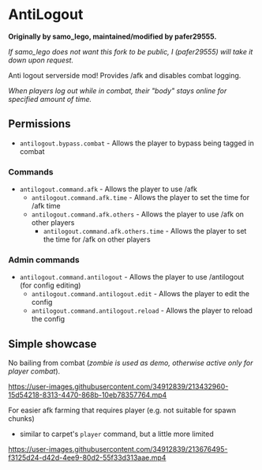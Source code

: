 # AntiLogout

**Originally by samo_lego, maintained/modified by pafer29555.**

*If samo_lego does not want this fork to be public, I (pafer29555) will take it down upon request.*

Anti logout serverside mod! Provides /afk and disables combat logging.

*When players log out while in combat, their
"body" stays online for specified amount of
time.*

## Permissions

* `antilogout.bypass.combat` - Allows the player to bypass being tagged in combat

### Commands

* `antilogout.command.afk` - Allows the player to use /afk
  * `antilogout.command.afk.time` - Allows the player to set the time for /afk time <time in seconds>
  * `antilogout.command.afk.others` - Allows the player to use /afk on other players
    * `antilogout.command.afk.others.time` - Allows the player to set the time for /afk on other players

### Admin commands

* `antilogout.command.antilogout` - Allows the player to use /antilogout (for config editing)
  * `antilogout.command.antilogout.edit` - Allows the player to edit the config
  * `antilogout.command.antilogout.reload` - Allows the player to reload the config

## Simple showcase

No bailing from combat (*zombie is used as demo, otherwise active only for player combat*).

https://user-images.githubusercontent.com/34912839/213432960-15d54218-8313-4470-868b-10eb78357764.mp4

For easier afk farming that requires player (e.g. not suitable for spawn chunks)

* similar to carpet's `player` command, but a little more limited

https://user-images.githubusercontent.com/34912839/213676495-f3125d24-d42d-4ee9-80d2-55f33d313aae.mp4
